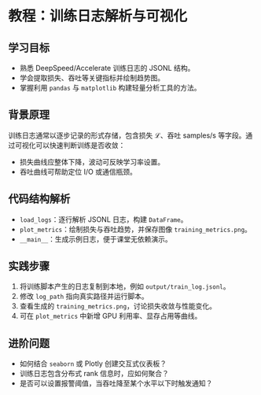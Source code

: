 # 教程：训练日志解析与可视化

## 学习目标
- 熟悉 DeepSpeed/Accelerate 训练日志的 JSONL 结构。
- 学会提取损失、吞吐等关键指标并绘制趋势图。
- 掌握利用 `pandas` 与 `matplotlib` 构建轻量分析工具的方法。

## 背景原理
训练日志通常以逐步记录的形式存储，包含损失 $\mathcal{L}$、吞吐 $\text{samples/s}$ 等字段。通过可视化可以快速判断训练是否收敛：
- 损失曲线应整体下降，波动可反映学习率设置。
- 吞吐曲线可帮助定位 I/O 或通信瓶颈。

## 代码结构解析
- `load_logs`：逐行解析 JSONL 日志，构建 `DataFrame`。
- `plot_metrics`：绘制损失与吞吐趋势，并保存图像 `training_metrics.png`。
- `__main__`：生成示例日志，便于课堂无依赖演示。

## 实践步骤
1. 将训练脚本产生的日志复制到本地，例如 `output/train_log.jsonl`。
2. 修改 `log_path` 指向真实路径并运行脚本。
3. 查看生成的 `training_metrics.png`，讨论损失收敛与性能变化。
4. 可在 `plot_metrics` 中新增 GPU 利用率、显存占用等曲线。

## 进阶问题
- 如何结合 `seaborn` 或 Plotly 创建交互式仪表板？
- 训练日志包含分布式 rank 信息时，应如何聚合？
- 是否可以设置报警阈值，当吞吐降至某个水平以下时触发通知？
